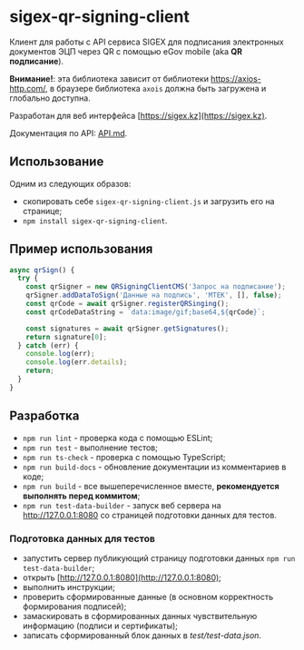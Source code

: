 # sigex-qr-signing-client

Клиент для работы с API сервиса SIGEX для подписания электронных документов ЭЦП через QR с помощью eGov mobile (aka **QR подписание**).

**Внимание!**: эта библиотека зависит от библиотеки https://axios-http.com/, в браузере библиотека `axois` должна быть загружена и глобально доступна.

Разработан для веб интерфейса [https://sigex.kz](https://sigex.kz).

Документация по API: [API.md](API.md).

## Использование

Одним из следующих образов:
- скопировать себе `sigex-qr-signing-client.js` и загрузить его на странице;
- `npm install sigex-qr-signing-client`.

## Пример использования

```js
async qrSign() {
  try {
    const qrSigner = new QRSigningClientCMS('Запрос на подписание');
    qrSigner.addDataToSign('Данные на подпись', 'MTEK', [], false);
    const qrCode = await qrSigner.registerQRSinging();
    const qrCodeDataString = `data:image/gif;base64,${qrCode}`;

    const signatures = await qrSigner.getSignatures();
    return signature[0];
  } catch (err) {
    console.log(err);
    console.log(err.details);
    return;
  }
}
```

## Разработка

- `npm run lint` - проверка кода с помощью ESLint;
- `npm run test` - выполнение тестов;
- `npm run ts-check` - проверка с помощью TypeScript;
- `npm run build-docs` - обновление документации из комментариев в коде;
- `npm run build` - все вышеперечисленное вместе, **рекомендуется выполнять перед коммитом**;
- `npm run test-data-builder` - запуск веб сервера на http://127.0.0.1:8080 со страницей подготовки данных для тестов.

### Подготовка данных для тестов

- запустить сервер публикующий страницу подготовки данных `npm run test-data-builder`;
- открыть [http://127.0.0.1:8080](http://127.0.0.1:8080);
- выполнить инструкции;
- проверить сформированные данные (в основном корректность формирования подписей);
- замаскировать в сформированных данных чувствительную информацию (подписи и сертификаты);
- записать сформированный блок данных в *test/test-data.json*.
